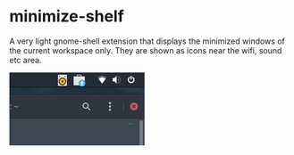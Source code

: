 # minimize-shelf

A very light gnome-shell extension that displays the minimized windows of the
current workspace only. They are shown as icons near the wifi, sound etc area.

![Screenshot](/img/screenshot.png?raw=true)
